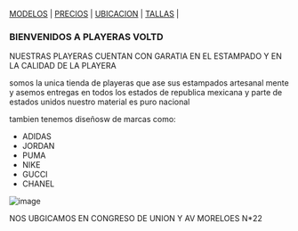 [MODELOS](./MODELOS.MD) | [PRECIOS](./PRECIOS.MD) | [UBICACION](./UBICACION.MD) | [TALLAS](./TALLAS.MD) |
###  BIENVENIDOS A PLAYERAS VOLTD 

NUESTRAS PLAYERAS CUENTAN CON GARATIA EN EL ESTAMPADO Y EN LA CALIDAD DE LA PLAYERA


somos la unica tienda de playeras que ase sus estampados artesanal mente y asemos 
entregas en todos los estados  de republica mexicana y parte de estados unidos 
nuestro material es puro nacional  

tambien tenemos diseñosw de marcas como:
  - ADIDAS
  - JORDAN
  - PUMA 
  - NIKE 
  - GUCCI 
  - CHANEL


![image](https://user-images.githubusercontent.com/100168748/157767481-c3576329-32ee-4b97-9c67-ccf2fe396ff8.png)


NOS UBGICAMOS EN CONGRESO DE UNION Y AV MORELOES N*22
